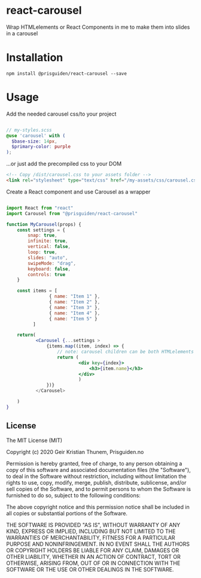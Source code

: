 # react-carousel
Wrap HTMLelements or React Components in me to make them into slides in a carousel

# Installation
```shell
npm install @prisguiden/react-carousel --save
```

# Usage

Add the needed carousel css/to your project

```scss

// my-styles.scss
@use 'carousel' with (
  $base-size: 14px,
  $primary-color: purple
);

```

...or just add the precompiled css to your DOM

```html
<!-- Copy /dist/carousel.css to your assets folder -->
<link rel="stylesheet" type="text/css" href="/my-assets/css/carousel.css" />
```

Create a React component and use Carousel as a wrapper

```jsx

import React from "react"
import Carousel from "@prisguiden/react-carousel"

function MyCarousel(props) {
    const settings = {
        snap: true,
        infinite: true,
        vertical: false,
        loop: true,
        slides: "auto",
        swipeMode: "drag",
        keyboard: false,
        controls: true
    }

    const items = [
                { name: "Item 1" },
                { name: "Item 2" },
                { name: "Item 3" },
                { name: "Item 4" },
                { name: "Item 5" }
          ]

    return(
           <Carousel {...settings >
               {items.map((item, index) => {
                   // note: carousel children can be both HTMLelements and React Components
                   return (
                           <div key={index}>
                               <h3>{item.name}</h3>
                           </div>
                           )
               })}
           </Carousel>

    )
}
```

## License

The MIT License (MIT)

Copyright (c) 2020 Geir Kristian Thunem, Prisguiden.no

Permission is hereby granted, free of charge, to any person obtaining a copy
of this software and associated documentation files (the "Software"), to deal
in the Software without restriction, including without limitation the rights
to use, copy, modify, merge, publish, distribute, sublicense, and/or sell
copies of the Software, and to permit persons to whom the Software is
furnished to do so, subject to the following conditions:

The above copyright notice and this permission notice shall be included in all
copies or substantial portions of the Software.

THE SOFTWARE IS PROVIDED "AS IS", WITHOUT WARRANTY OF ANY KIND, EXPRESS OR
IMPLIED, INCLUDING BUT NOT LIMITED TO THE WARRANTIES OF MERCHANTABILITY,
FITNESS FOR A PARTICULAR PURPOSE AND NONINFRINGEMENT. IN NO EVENT SHALL THE
AUTHORS OR COPYRIGHT HOLDERS BE LIABLE FOR ANY CLAIM, DAMAGES OR OTHER
LIABILITY, WHETHER IN AN ACTION OF CONTRACT, TORT OR OTHERWISE, ARISING FROM,
OUT OF OR IN CONNECTION WITH THE SOFTWARE OR THE USE OR OTHER DEALINGS IN THE
SOFTWARE.
